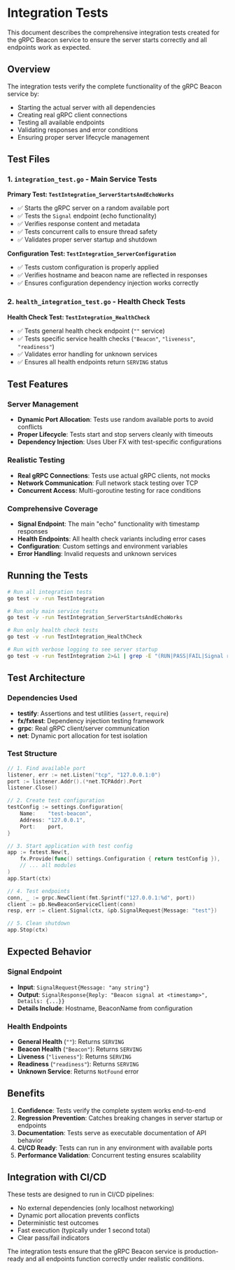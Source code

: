 # Integration Tests

This document describes the comprehensive integration tests created for the gRPC Beacon service to ensure the server starts correctly and all endpoints work as expected.

## Overview

The integration tests verify the complete functionality of the gRPC Beacon service by:
- Starting the actual server with all dependencies
- Creating real gRPC client connections  
- Testing all available endpoints
- Validating responses and error conditions
- Ensuring proper server lifecycle management

## Test Files

### 1. `integration_test.go` - Main Service Tests

**Primary Test: `TestIntegration_ServerStartsAndEchoWorks`**
- ✅ Starts the gRPC server on a random available port
- ✅ Tests the `Signal` endpoint (echo functionality)
- ✅ Verifies response content and metadata
- ✅ Tests concurrent calls to ensure thread safety
- ✅ Validates proper server startup and shutdown

**Configuration Test: `TestIntegration_ServerConfiguration`**
- ✅ Tests custom configuration is properly applied
- ✅ Verifies hostname and beacon name are reflected in responses
- ✅ Ensures configuration dependency injection works correctly

### 2. `health_integration_test.go` - Health Check Tests

**Health Check Test: `TestIntegration_HealthCheck`**
- ✅ Tests general health check endpoint (`""` service)
- ✅ Tests specific service health checks (`"Beacon"`, `"liveness"`, `"readiness"`)
- ✅ Validates error handling for unknown services
- ✅ Ensures all health endpoints return `SERVING` status

## Test Features

### Server Management
- **Dynamic Port Allocation**: Tests use random available ports to avoid conflicts
- **Proper Lifecycle**: Tests start and stop servers cleanly with timeouts
- **Dependency Injection**: Uses Uber FX with test-specific configurations

### Realistic Testing
- **Real gRPC Connections**: Tests use actual gRPC clients, not mocks
- **Network Communication**: Full network stack testing over TCP
- **Concurrent Access**: Multi-goroutine testing for race conditions

### Comprehensive Coverage
- **Signal Endpoint**: The main "echo" functionality with timestamp responses
- **Health Endpoints**: All health check variants including error cases
- **Configuration**: Custom settings and environment variables
- **Error Handling**: Invalid requests and unknown services

## Running the Tests

```bash
# Run all integration tests
go test -v -run TestIntegration

# Run only main service tests
go test -v -run TestIntegration_ServerStartsAndEchoWorks

# Run only health check tests  
go test -v -run TestIntegration_HealthCheck

# Run with verbose logging to see server startup
go test -v -run TestIntegration 2>&1 | grep -E "(RUN|PASS|FAIL|Signal received)"
```

## Test Architecture

### Dependencies Used
- **testify**: Assertions and test utilities (`assert`, `require`)
- **fx/fxtest**: Dependency injection testing framework
- **grpc**: Real gRPC client/server communication
- **net**: Dynamic port allocation for test isolation

### Test Structure
```go
// 1. Find available port
listener, err := net.Listen("tcp", "127.0.0.1:0")
port := listener.Addr().(*net.TCPAddr).Port
listener.Close()

// 2. Create test configuration
testConfig := settings.Configuration{
    Name:    "test-beacon",
    Address: "127.0.0.1", 
    Port:    port,
}

// 3. Start application with test config
app := fxtest.New(t,
    fx.Provide(func() settings.Configuration { return testConfig }),
    // ... all modules
)
app.Start(ctx)

// 4. Test endpoints
conn, _ := grpc.NewClient(fmt.Sprintf("127.0.0.1:%d", port))
client := pb.NewBeaconServiceClient(conn)
resp, err := client.Signal(ctx, &pb.SignalRequest{Message: "test"})

// 5. Clean shutdown
app.Stop(ctx)
```

## Expected Behavior

### Signal Endpoint
- **Input**: `SignalRequest{Message: "any string"}`
- **Output**: `SignalResponse{Reply: "Beacon signal at <timestamp>", Details: {...}}`
- **Details Include**: Hostname, BeaconName from configuration

### Health Endpoints
- **General Health** (`""`): Returns `SERVING`
- **Beacon Health** (`"Beacon"`): Returns `SERVING`  
- **Liveness** (`"liveness"`): Returns `SERVING`
- **Readiness** (`"readiness"`): Returns `SERVING`
- **Unknown Service**: Returns `NotFound` error

## Benefits

1. **Confidence**: Tests verify the complete system works end-to-end
2. **Regression Prevention**: Catches breaking changes in server startup or endpoints
3. **Documentation**: Tests serve as executable documentation of API behavior
4. **CI/CD Ready**: Tests can run in any environment with available ports
5. **Performance Validation**: Concurrent testing ensures scalability

## Integration with CI/CD

These tests are designed to run in CI/CD pipelines:
- No external dependencies (only localhost networking)
- Dynamic port allocation prevents conflicts
- Deterministic test outcomes
- Fast execution (typically under 1 second total)
- Clear pass/fail indicators

The integration tests ensure that the gRPC Beacon service is production-ready and all endpoints function correctly under realistic conditions.